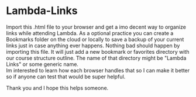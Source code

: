 # Lambda-Links

Import this .html file to your browser and get a imo decent way to organize links while attending Lambda. 
As a optional practice you can create a Bookmarks folder on the cloud or locally to save a backup of your current links just in case anything ever happens.
Nothing bad should happen by importing this file.  It will just add a new bookmark or favorites directory with our course structure outline. The name of that directory might be "Lambda Links" or some generic name.  
Im interested to learn how each browser handles that so I can make it better so if anyone can test that would be super helpful. 

Thank you and I hope this helps someone. 
